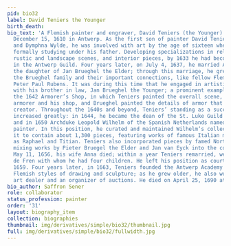 ```yaml
---
pid: bio32
label: David Teniers the Younger
birth_death:
bio_text: 'A Flemish painter and engraver, David Teniers (the Younger) was born on
  December 15, 1610 in Antwerp. As the first son of painter David Teniers the Elder
  and Dymphna Wylde, he was involved with art by the age of sixteen when he began
  formally studying under his father. Developing specializations in religious themes,
  rustic and landscape scenes, and interior pieces, by 1633 he had become a master
  in the Antwerp Guild. Four years later, on July 4, 1637, he married Anna Bruegel,
  the daughter of Jan Brueghel the Elder; through this marriage, he grew close to
  the Brueghel family and their important connections, like fellow Flemish artist
  Peter Paul Rubens. It was during this time that he engaged in artistic collaborations
  with his brother in law, Jan Brueghel the Younger; a prominent example of this is
  the 1642 Armorer’s Shop, in which Teniers painted the overall scene, including the
  armorer and his shop, and Brueghel painted the details of armor that lay near their
  creator. Throughout the 1640s and beyond, Teniers’ standing as a successful artist
  increased greatly: in 1644, he became the dean of the St. Luke Guild in Antwerp
  and in 1650 Archduke Leopold Wilhelm of the Spanish Netherlands named him court
  painter. In this position, he curated and maintained Wilhelm’s collection, expanding
  it to contain about 1,300 pieces, featuring works of famous Italian masters such
  as Raphael and Titian. Teniers also incorporated pieces by famed Northern artists,
  mixing works by Pieter Bruegel the Elder and Jan van Eyck into the collection. On
  May 11, 1656, his wife Anna died; within a year Teniers remarried, wedding Isabella
  de Fren with whom he had four children. He left his position as court painter in
  1659. Four years later, in 1663, Teniers founded the Antwerp Academy to teach students
  Flemish styles of drawing and sculpture; as he grew older, he also worked as an
  art dealer and an organizer of auctions. He died on April 25, 1690 at age 80.'
bio_author: Saffron Sener
role: collaborator
status_profession: painter
order: '31'
layout: biography_item
collection: biographies
thumbnail: img/derivatives/simple/bio32/thumbnail.jpg
full: img/derivatives/simple/bio32/fullwidth.jpg
---
```

